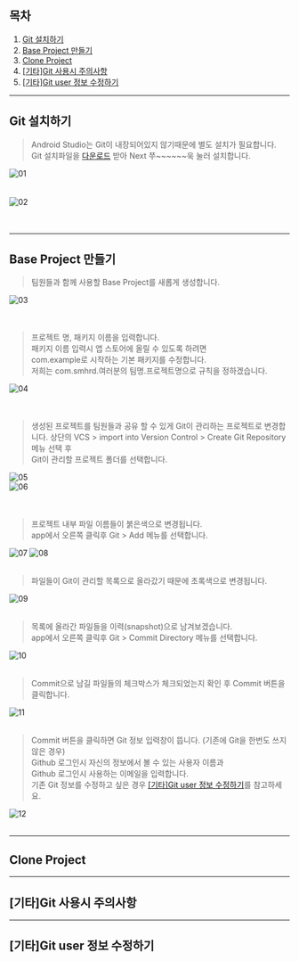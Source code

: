 ## 목차
1. [Git 설치하기](#Git-설치하기)
1. [Base Project 만들기](#Git-설치하기)
1. [Clone Project](#Git-설치하기)
1. [[기타]Git 사용시 주의사항](#Git-사용시-주의사항)
1. [[기타]Git user 정보 수정하기](#Git-user-정보-수정하기)

---
## Git 설치하기

> Android Studio는 Git이 내장되어있지 않기때문에 별도 설치가 필요합니다.  
> Git 설치파일을 [다운로드](https://git-scm.com/) 받아 Next 쭈~~~~~~욱 눌러 설치합니다.

![01](assets/images/git_for_androidstudio_student/슬라이드1.PNG)  
<br><br>
![02](assets/images/git_for_androidstudio_student/슬라이드2.PNG)  
<br><br>

---
## Base Project 만들기

> 팀원들과 함께 사용할 Base Project를 새롭게 생성합니다.

![03](assets/images/git_for_androidstudio_student/슬라이드3.PNG)  
<br><br>

> 프로젝트 명, 패키지 이름을 입력합니다.  
> 패키지 이름 입력시 앱 스토어에 올릴 수 있도록 하려면  
> com.example로 시작하는 기본 패키지를 수정합니다.  
> 저희는 com.smhrd.여러분의 팀명.프로젝트명으로 규칙을 정하겠습니다.

![04](assets/images/git_for_androidstudio_student/슬라이드4.PNG)  
<br><br>

> 생성된 프로젝트를 팀원들과 공유 할 수 있게 Git이 관리하는 프로젝트로 변경합니다.
> 상단의 VCS > import into Version Control > Create Git Repository 메뉴 선택 후  
> Git이 관리할 프로젝트 폴더를 선택합니다.

![05](assets/images/git_for_androidstudio_student/슬라이드5.PNG)  
![06](assets/images/git_for_androidstudio_student/슬라이드6.PNG)  
<br><br>

> 프로젝트 내부 파일 이름들이 붉은색으로 변경됩니다.  
> app에서 오른쪽 클릭후 Git > Add 메뉴를 선택합니다.  

![07](assets/images/git_for_androidstudio_student/슬라이드7.PNG)
![08](assets/images/git_for_androidstudio_student/슬라이드8.PNG)
<br><br>

> 파일들이 Git이 관리할 목록으로 올라갔기 때문에 초록색으로 변경됩니다.

![09](assets/images/git_for_androidstudio_student/슬라이드9.PNG)
<br><br>

> 목록에 올라간 파일들을 이력(snapshot)으로 남겨보겠습니다.  
> app에서 오른쪽 클릭후 Git > Commit Directory 메뉴를 선택합니다.  

![10](assets/images/git_for_androidstudio_student/슬라이드10.PNG)
<br><br>

> Commit으로 남길 파일들의 체크박스가 체크되었는지 확인 후 Commit 버튼을 클릭합니다.

![11](assets/images/git_for_androidstudio_student/슬라이드11.PNG)
<br><br>

> Commit 버튼을 클릭하면 Git 정보 입력창이 뜹니다. (기존에 Git을 한번도 쓰지 않은 경우)  
> Github 로그인시 자신의 정보에서 볼 수 있는 사용자 이름과  
> Github 로그인시 사용하는 이메일을 입력합니다.  
> 기존 Git 정보를 수정하고 싶은 경우 [[기타]Git user 정보 수정하기](#Git-user-정보-수정하기)를 참고하세요.

![12](assets/images/git_for_androidstudio_student/슬라이드12.PNG)
<br><br>

---
## Clone Project

---
## [기타]Git 사용시 주의사항

---
## [기타]Git user 정보 수정하기

